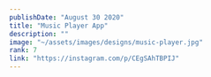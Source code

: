 ```yaml
---
publishDate: "August 30 2020"
title: "Music Player App"
description: ""
image: "~/assets/images/designs/music-player.jpg"
rank: 7
link: "https://instagram.com/p/CEgSAhTBPIJ"
---
```

